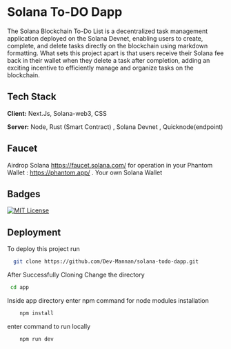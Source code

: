 
# Solana To-DO Dapp

The Solana Blockchain To-Do List is a decentralized task management application deployed on the Solana Devnet, enabling users to create, complete, and delete tasks directly on the blockchain using markdown formatting. What sets this project apart is that users receive their Solana fee back in their wallet when they delete a task after completion, adding an exciting incentive to efficiently manage and organize tasks on the blockchain.


## Tech Stack

**Client:** Next.Js, Solana-web3, CSS 

**Server:** Node, Rust (Smart Contract) , Solana Devnet , Quicknode(endpoint)



## Faucet

Airdrop Solana https://faucet.solana.com/ for operation in your Phantom Wallet : https://phantom.app/ . Your own Solana Wallet

## Badges



[![MIT License](https://img.shields.io/badge/License-MIT-green.svg)](https://choosealicense.com/licenses/mit/)



## Deployment

To deploy this project run

```bash
  git clone https://github.com/Dev-Mannan/solana-todo-dapp.git
```
After Successfully Cloning Change the directory
```bash
 cd app 
```
Inside app directory enter npm command for node modules installation
```bash
    npm install
```
enter command to run locally 
```bash
    npm run dev
```


